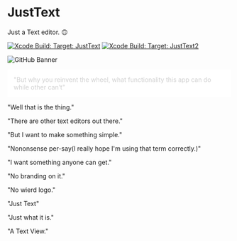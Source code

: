 # JustText
Just a Text editor. 🙃

[![Xcode Build: Target: JustText](https://github.com/Squid4572/JustText/actions/workflows/xcode.yml/badge.svg)](https://github.com/Squid4572/JustText/actions/workflows/xcode.yml)
[![Xcode Build: Target: JustText2](https://github.com/Squid4572/JustText/actions/workflows/xcode2.yml/badge.svg)](https://github.com/Squid4572/JustText/actions/workflows/xcode2.yml)


![GitHub Banner](https://repository-images.githubusercontent.com/444603005/b88f983b-06ae-4405-82f7-265ecc17e8d5)

<p class="tab norm" style="background-color:#fff;color:#D0D0D0;padding:1em;margin-bottom:1em">"But why you reinvent the wheel, what functionality this app can do while other can’t"


"Well that is the thing."

"There are other text editors out there."

"But I want to make something simple."

"Nononsense per-say(I really hope I'm using that term correctly.)"

"I want something anyone can get."

"No branding on it."

"No wierd logo."

"Just Text"

"Just what it is."

"A Text View."</p>
